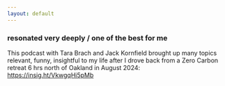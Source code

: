 ```yaml
---
layout: default
---
```


### resonated very deeply / one of the best for me 
This podcast with Tara Brach and Jack Kornfield brought up many topics relevant, funny, insightful to my life after I drove back from a Zero Carbon retreat 6 hrs north of Oakland in August 2024:
https://insig.ht/VkwgqHi5pMb